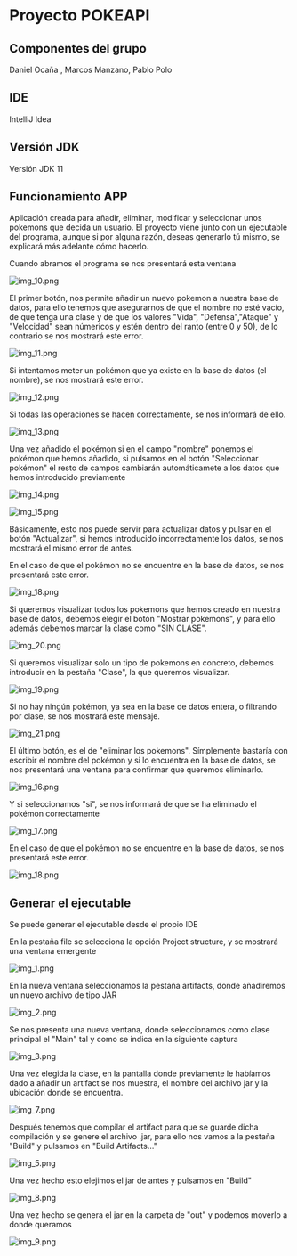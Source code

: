 # Proyecto POKEAPI

## Componentes del grupo
Daniel Ocaña , Marcos Manzano, Pablo Polo

## IDE
IntelliJ Idea

## Versión JDK
Versión JDK 11

## Funcionamiento APP
Aplicación creada para añadir, eliminar, modificar y seleccionar unos pokemons que decida un usuario.
El proyecto viene junto con un ejecutable del programa, aunque si por alguna razón, deseas generarlo tú mismo,
se explicará más adelante cómo hacerlo.

Cuando abramos el programa se nos presentará esta ventana

![img_10.png](imagenes_documentacion/img_10.png)


El primer botón, nos permite añadir un nuevo pokemon a nuestra base de datos, para ello tenemos que 
asegurarnos de que el nombre no esté vacío, de que tenga una clase y de que los valores "Vida", "Defensa","Ataque" y "Velocidad" sean númericos y estén dentro del ranto (entre 0 y 50),
de lo contrario se nos mostrará este error.

![img_11.png](imagenes_documentacion/img_11.png)

Si intentamos meter un pokémon que ya existe en la base de datos (el nombre), se nos mostrará este error.


![img_12.png](imagenes_documentacion/img_12.png)

Si todas las operaciones se hacen correctamente, se nos informará de ello.

![img_13.png](imagenes_documentacion/img_13.png)

Una vez añadido el pokémon si en el campo "nombre" ponemos el pokémon que hemos añadido, si pulsamos en el botón "Seleccionar pokémon"
el resto de campos cambiarán automáticamete a los datos que hemos introducido previamente

![img_14.png](imagenes_documentacion/img_14.png)

![img_15.png](imagenes_documentacion/img_15.png)

Básicamente, esto nos puede servir para actualizar datos y pulsar en el botón "Actualizar", si hemos introducido incorrectamente los datos,
se nos mostrará el mismo error de antes.

En el caso de que el pokémon no se encuentre en la base de datos, se nos presentará este error.

![img_18.png](imagenes_documentacion/img_18.png)

Si queremos visualizar todos los pokemons que hemos creado en nuestra base de datos, debemos elegir el botón "Mostrar pokemons",
y para ello además debemos marcar la clase como "SIN CLASE".

![img_20.png](imagenes_documentacion/img_20.png)

Si queremos visualizar solo un tipo de pokemons en concreto, debemos introducir en la pestaña "Clase", la que queremos visualizar.

![img_19.png](imagenes_documentacion/img_19.png)

Si no hay ningún pokémon, ya sea en la base de datos entera, o filtrando por clase, se nos mostrará este mensaje.

![img_21.png](imagenes_documentacion/img_21.png)

El último botón, es el de "eliminar los pokemons". Símplemente bastaría con escribir el nombre del pokémon y si lo encuentra en la base de datos, se nos presentará
una ventana para confirmar que queremos eliminarlo.

![img_16.png](imagenes_documentacion/img_16.png)

Y si seleccionamos "si", se nos informará de que se ha eliminado el pokémon correctamente

![img_17.png](imagenes_documentacion/img_17.png)

En el caso de que el pokémon no se encuentre en la base de datos, se nos presentará este error.

![img_18.png](imagenes_documentacion/img_18.png)

## Generar el ejecutable
Se puede generar el ejecutable desde el propio IDE

En la pestaña file se selecciona la opción Project structure, y se mostrará una ventana emergente

![img_1.png](imagenes_documentacion/img_1.png)

En la nueva ventana seleccionamos la pestaña artifacts, donde añadiremos un nuevo archivo de tipo JAR

![img_2.png](imagenes_documentacion/img_2.png)

Se nos presenta una nueva ventana, donde seleccionamos como clase principal el "Main" tal y como se indica en la siguiente captura

![img_3.png](imagenes_documentacion/img_3.png)

Una vez elegida la clase, en la pantalla donde previamente le habíamos dado a añadir un artifact se nos muestra, el nombre del archivo jar y la ubicación donde se encuentra.


![img_7.png](imagenes_documentacion/img_7.png)

Después tenemos que compilar el artifact para que se guarde dicha compilación y se genere el archivo .jar, 
para ello nos vamos a la pestaña "Build" y pulsamos en "Build Artifacts..." 

![img_5.png](imagenes_documentacion/img_5.png)

Una vez hecho esto elejimos el jar de antes y pulsamos en "Build"

![img_8.png](imagenes_documentacion/img_8.png)

Una vez hecho se genera el jar en la carpeta de "out" y podemos moverlo a donde queramos

![img_9.png](imagenes_documentacion/img_9.png)
